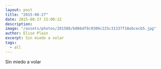 ```yaml
---
layout: post
title: "2015-08-27"
date: 2015-08-27 15:00:12
description: 
image: "/assets/photos/201508/b086df9c9309c225c31337f18ebcecb5.jpg"
author: Elise Plain
excerpt: Sin miedo a volar
tags: 
  - all
---
```


Sin miedo a volar
<p></p>
